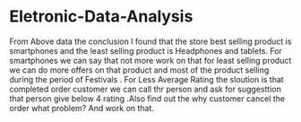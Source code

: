 # Eletronic-Data-Analysis


From Above data  the conclusion I found that the store best selling product is smartphones and the least selling product is Headphones and tablets. For smartphones we can say that not more work on that for least selling product  we can do more offers on that product and most of the product selling during the period of Festivals .
For  Less Average Rating the sloution is that completed order customer we can call thr person and ask for suggesttion that person give below 4 rating .Also find out the why customer cancel the order what problem? And work on that. 
